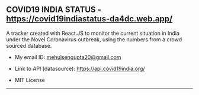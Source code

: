 ## COVID19 INDIA STATUS - https://covid19indiastatus-da4dc.web.app/

A tracker created with React.JS to monitor the current situation in India
under the Novel Coronavirus outbreak, using the numbers from a crowd sourced database.

- My email ID: mehulsengupta20@gmail.com

- Link to API (datasource): https://api.covid19india.org/

- MIT License

---
